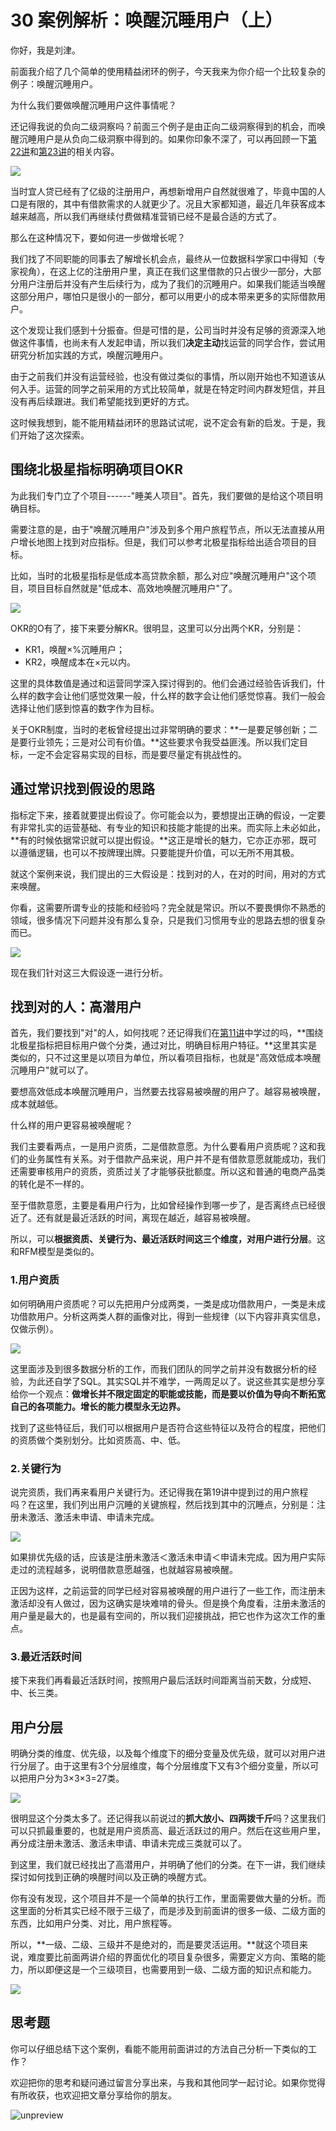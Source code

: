 # 30 案例解析：唤醒沉睡用户（上）

你好，我是刘津。

前面我介绍了几个简单的使用精益闭环的例子，今天我来为你介绍一个比较复杂的例子：唤醒沉睡用户。

为什么我们要做唤醒沉睡用户这件事情呢？

还记得我说的负向二级洞察吗？前面三个例子是由正向二级洞察得到的机会，而唤醒沉睡用户是从负向二级洞察中得到的。如果你印象不深了，可以再回顾一下[第22讲](https://time.geekbang.org/column/article/98396)和[第23讲](https://time.geekbang.org/column/article/98511)的相关内容。

![](assets/256b2f170fa44ef78faf177d1fc0bb62.jpg)

当时宜人贷已经有了亿级的注册用户，再想新增用户自然就很难了，毕竟中国的人口是有限的，其中有借款需求的人就更少了。况且大家都知道，最近几年获客成本越来越高，所以我们再继续付费做精准营销已经不是最合适的方式了。

那么在这种情况下，要如何进一步做增长呢？

我们找了不同职能的同事去了解增长机会点，最终从一位数据科学家口中得知（专家视角），在这上亿的注册用户里，真正在我们这里借款的只占很少一部分，大部分用户注册后并没有产生后续行为，成为了我们的沉睡用户。如果我们能适当唤醒这部分用户，哪怕只是很小的一部分，都可以用更小的成本带来更多的实际借款用户。

这个发现让我们感到十分振奋。但是可惜的是，公司当时并没有足够的资源深入地做这件事情，也尚未有人发起申请，所以我们**决定主动**找运营的同学合作，尝试用研究分析加实践的方式，唤醒沉睡用户。

由于之前我们并没有运营经验，也没有做过类似的事情，所以刚开始也不知道该从何入手。运营的同学之前采用的方式比较简单，就是在特定时间内群发短信，并且没有再后续跟进。我们希望能找到更好的方式。

这时候我想到，能不能用精益闭环的思路试试呢，说不定会有新的启发。于是，我们开始了这次探索。

## 围绕北极星指标明确项目OKR

为此我们专门立了个项目------"睡美人项目"。首先，我们要做的是给这个项目明确目标。

需要注意的是，由于"唤醒沉睡用户"涉及到多个用户旅程节点，所以无法直接从用户增长地图上找到对应指标。但是，我们可以参考北极星指标给出适合项目的目标。

比如，当时的北极星指标是低成本高贷款余额，那么对应"唤醒沉睡用户"这个项目，项目目标自然就是"低成本、高效地唤醒沉睡用户"了。

![](assets/b9c9184c852c4a9e8846f70f6fb31ff3.jpg)

OKR的O有了，接下来要分解KR。很明显，这里可以分出两个KR，分别是：

-   KR1，唤醒×%沉睡用户；
-   KR2，唤醒成本在×元以内。

这里的具体数值是通过和运营同学深入探讨得到的。他们会通过经验告诉我们，什么样的数字会让他们感觉效果一般，什么样的数字会让他们感觉惊喜。我们一般会选择让他们感到惊喜的数字作为目标。

关于OKR制度，当时的老板曾经提出过非常明确的要求：**一是要足够创新；二是要行业领先；三是对公司有价值。**这些要求令我受益匪浅。所以我们定目标，一定不会定容易实现的目标，而是要尽量定有挑战性的。

## 通过常识找到假设的思路

指标定下来，接着就要提出假设了。你可能会以为，要想提出正确的假设，一定要有非常扎实的运营基础、有专业的知识和技能才能提的出来。而实际上未必如此，**有的时候依据常识就可以提出假设。**这正是增长的魅力，它亦正亦邪，既可以遵循逻辑，也可以不按牌理出牌。只要能提升价值，可以无所不用其极。

就这个案例来说，我们提出的三大假设是：找到对的人，在对的时间，用对的方式来唤醒。

你看，这需要所谓专业的技能和经验吗？完全就是常识。所以不要畏惧你不熟悉的领域，很多情况下问题并没有那么复杂，只是我们习惯用专业的思路去想的很复杂而已。

![](assets/ff8e7b3a29cd4fa7b8e0e308edfaf69f.jpg)

现在我们针对这三大假设逐一进行分析。

## 找到对的人：高潜用户

首先，我们要找到"对"的人，如何找呢？还记得我们在[第11讲](https://time.geekbang.org/column/article/92909)中学过的吗，**围绕北极星指标把目标用户做个分类，通过对比，明确目标用户特征。**这里其实是类似的，只不过这里是以项目为单位，所以看项目指标，也就是"高效低成本唤醒沉睡用户"就可以了。

要想高效低成本唤醒沉睡用户，当然要去找容易被唤醒的用户了。越容易被唤醒，成本就越低。

什么样的用户更容易被唤醒呢？

我们主要看两点，一是用户资质，二是借款意愿。为什么要看用户资质呢？这和我们的业务属性有关系。对于借款产品来说，用户并不是有借款意愿就能成功，我们还需要审核用户的资质，资质过关了才能够获批额度。所以这和普通的电商产品类的转化是不一样的。

至于借款意愿，主要是看用户行为，比如曾经操作到哪一步了，是否离终点已经很近了。还有就是最近活跃的时间，离现在越近，越容易被唤醒。

所以，可以**根据资质、关键行为、最近活跃时间这三个维度，对用户进行分层**。这和RFM模型是类似的。

### 1.用户资质

如何明确用户资质呢？可以先把用户分成两类，一类是成功借款用户，一类是未成功借款用户。分析这两类人群的画像对比，得到一些规律（以下内容非真实信息，仅做示例）。

![](assets/5ba1dde28c594dc8845969d8cc10c758.jpg)

这里面涉及到很多数据分析的工作，而我们团队的同学之前并没有数据分析的经验，为此还自学了SQL。其实SQL并不难学，一两周足以了。说这些其实是想分享给你一个观点：**做增长并不限定固定的职能或技能，而是要以价值为导向不断拓宽自己的各项能力。增长的能力模型永无边界。**

找到了这些特征后，我们可以根据用户是否符合这些特征以及符合的程度，把他们的资质做个类别划分。比如资质高、中、低。

### 2.关键行为

说完资质，我们再来看用户关键行为。还记得我在第19讲中提到过的用户旅程吗？在这里，我们列出用户沉睡的关键旅程，然后找到其中的沉睡点，分别是：注册未激活、激活未申请、申请未完成。

![](assets/f891fc252d094c09a00d207b10a12637.jpg)

如果排优先级的话，应该是注册未激活＜激活未申请＜申请未完成。因为用户实际走过的流程越多，说明借款意愿越强，也就越容易被唤醒。

正因为这样，之前运营的同学已经对容易被唤醒的用户进行了一些工作，而注册未激活却没有人做过，因为这确实是块难啃的骨头。但是换个角度看，注册未激活的用户量是最大的，也是最有空间的，所以我们迎接挑战，把它也作为这次工作的重点。

### 3.最近活跃时间

接下来我们再看最近活跃时间，按照用户最后活跃时间距离当前天数，分成短、中、长三类。

## 用户分层

明确分类的维度、优先级，以及每个维度下的细分变量及优先级，就可以对用户进行分层了。由于这里有3个分层维度，每个分层维度下又有3个细分变量，所以可以把用户分为3×3×3=27类。

![](assets/f92c69f9f6034803a1c60f05b9375c6f.jpg)

很明显这个分类太多了。还记得我以前说过的**抓大放小、四两拨千斤**吗？这里我们可以只抓最重要的，也就是用户资质高、最近活跃过的用户。然后在这些用户里，再分成注册未激活、激活未申请、申请未完成三类就可以了。

到这里，我们就已经找出了高潜用户，并明确了他们的分类。在下一讲，我们继续探讨如何找到正确的唤醒时间以及正确的唤醒方式。

你有没有发现，这个项目并不是一个简单的执行工作，里面需要做大量的分析。而这里面的分析其实已经不限于三级了，而是涉及到前面讲的很多一级、二级方面的东西，比如用户分类、对比，用户旅程等。

所以，**一级、二级、三级并不是绝对的，而是要灵活运用。**就这个项目来说，难度要比前面两讲介绍的界面优化的项目复杂很多，需要定义方向、策略的能力，所以即便这是一个三级项目，也需要用到一级、二级方面的知识点和能力。

![](assets/b91d17495ae24ea7839cb8de7db2a07b.jpg)

## 思考题

你可以仔细总结下这个案例，看能不能用前面讲过的方法自己分析一下类似的工作？

欢迎把你的思考和疑问通过留言分享出来，与我和其他同学一起讨论。如果你觉得有所收获，也欢迎把文章分享给你的朋友。

![unpreview](assets/fa39234ecd6f42f8b5c60ed976369a31.jpg)
